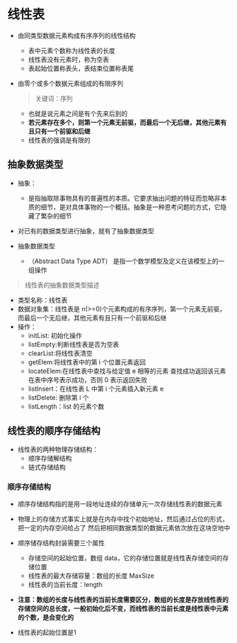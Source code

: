 # 线性表

- 由同类型数据元素构成有序序列的线性结构

  - 表中元素个数称为线性表的长度
  - 线性表没有元素时，称为空表
  - 表起始位置称表头，表结束位置称表尾

- 由零个或多个数据元素组成的有限序列
  > 关键词：序列
  - 也就是说元素之间是有个先来后到的
  - **若元素存在多个，则第一个元素无前驱，而最后一个无后继，其他元素有且只有一个前驱和后继**
  - 线性表的强调是有限的

## 抽象数据类型

- 抽象：

  - 是指抽取除事物具有的普遍性的本质。它要求抽出问题的特征而忽略非本质的细节，是对具体事物的一个概括。抽象是一种思考问题的方式，它隐藏了繁杂的细节

- 对已有的数据类型进行抽象，就有了抽象数据类型

- 抽象数据类型
  - （Abstract Data Type ADT） 是指一个数学模型及定义在该模型上的一组操作

> 线性表的抽象数据类型描述

- 类型名称：线性表
- 数据对象集：线性表是 n(>=0)个元素构成的有序序列，第一个元素无前驱，而最后一个无后继，其他元素有且只有一个前驱和后继
- 操作：
  - initList: 初始化操作
  - listEmpty:判断线性表是否为空表
  - clearList:将线性表清空
  - getElem:将线性表中的第 i 个位置元素返回
  - locateElem:在线性表中查找与给定值 e 相等的元素 查找成功返回该元素在表中序号表示成功，否则 0 表示返回失败
  - listInsert：在线性表 L 中第 i 个元素插入新元素 e
  - listDelete: 删除第 i 个
  - listLength：list 的元素个数

## 线性表的顺序存储结构

- 线性表的两种物理存储结构：
  - 顺序存储解结构
  - 链式存储结构

### 顺序存储结构

- 顺序存储结构指的是用一段地址连续的存储单元一次存储线性表的数据元素

- 物理上的存储方式事实上就是在内存中找个初始地址，然后通过占位的形式，把一定的内存空间给占了 然后把相同数据类型的数据元素依次放在这块空地中

- 顺序储存结构封装需要三个属性

  - 存储空间的起始位置，数组 data，它的存储位置就是线性表存储空间的存储位置
  - 线性表的最大存储容量：数组的长度 MaxSize
  - 线性表的当前长度：length

- **注意：数组的长度与线性表的当前长度需要区分，数组的长度是存放线性表的存储空间的总长度，一般初始化后不变，而线性表的当前长度是线性表中元素的个数，是会变化的**


- 线性表的起始位置是1
